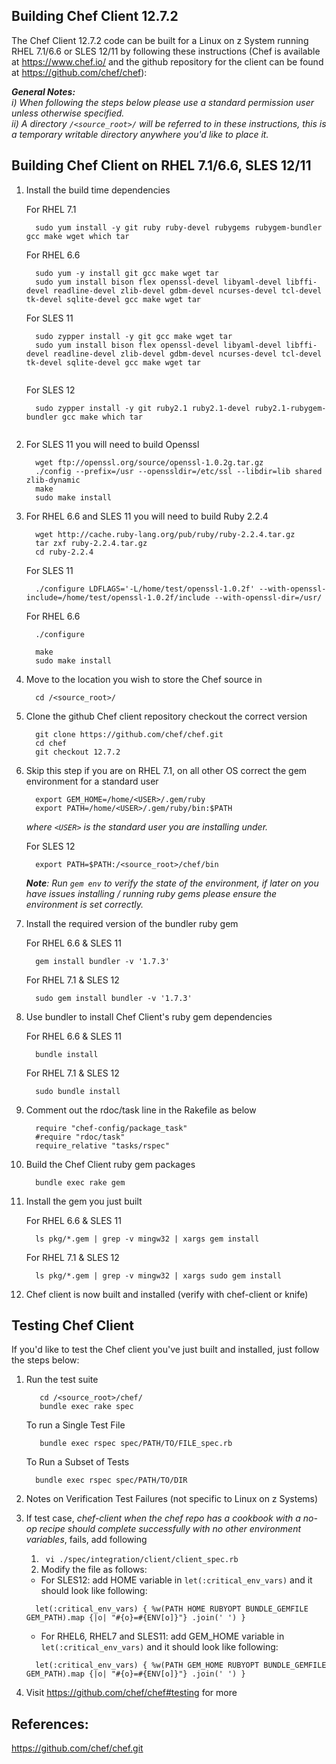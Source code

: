 ## Building Chef Client 12.7.2

The Chef Client 12.7.2 code can be built for a Linux on z System running RHEL 7.1/6.6 or SLES 12/11 by following these instructions (Chef is available at https://www.chef.io/ and the github repository for the client can be found at https://github.com/chef/chef):

_**General Notes:**_   
_i) When following the steps below please use a standard permission user unless otherwise specified._  
_ii) A directory `/<source_root>/` will be referred to in these instructions, this is a temporary writable directory anywhere you'd like to place it._



## Building Chef Client on RHEL 7.1/6.6, SLES 12/11

1. Install the build time dependencies

	For RHEL 7.1 
    ```
      sudo yum install -y git ruby ruby-devel rubygems rubygem-bundler gcc make wget which tar
    ```
	
    For RHEL 6.6 

	```
      sudo yum -y install git gcc make wget tar
      sudo yum install bison flex openssl-devel libyaml-devel libffi-devel readline-devel zlib-devel gdbm-devel ncurses-devel tcl-devel tk-devel sqlite-devel gcc make wget tar 	  
    ```
    
	For SLES 11

	```
      sudo zypper install -y git gcc make wget tar 
	  sudo yum install bison flex openssl-devel libyaml-devel libffi-devel readline-devel zlib-devel gdbm-devel ncurses-devel tcl-devel tk-devel sqlite-devel gcc make wget tar 	  
            
    ```

	For SLES 12

	```
      sudo zypper install -y git ruby2.1 ruby2.1-devel ruby2.1-rubygem-bundler gcc make which tar
       
    ```

2. For SLES 11 you will need to build Openssl  

	```
      wget ftp://openssl.org/source/openssl-1.0.2g.tar.gz
	  ./config --prefix=/usr --openssldir=/etc/ssl --libdir=lib shared zlib-dynamic
	  make
	  sudo make install
    ```
    
	
3. For RHEL 6.6 and SLES 11 you will need to build Ruby 2.2.4 

	```
      wget http://cache.ruby-lang.org/pub/ruby/ruby-2.2.4.tar.gz
      tar zxf ruby-2.2.4.tar.gz
      cd ruby-2.2.4
	```
	
	For SLES 11
	  
	```
      ./configure LDFLAGS='-L/home/test/openssl-1.0.2f' --with-openssl-include=/home/test/openssl-1.0.2f/include --with-openssl-dir=/usr/
	```
	  
	For RHEL 6.6
	  
	```
      ./configure
	```
      
	```
      make 
	  sudo make install
	```
	
4. Move to the location you wish to store the Chef source in

	```
      cd /<source_root>/
    ```

5. Clone the github Chef client repository checkout the correct version

	```
      git clone https://github.com/chef/chef.git
	  cd chef
	  git checkout 12.7.2
    ```

6. Skip this step if you are on RHEL 7.1, on all other OS correct the gem environment for a standard user

	```
      export GEM_HOME=/home/<USER>/.gem/ruby
	  export PATH=/home/<USER>/.gem/ruby/bin:$PATH
    ``` 

     _where `<USER>` is the standard user you are installing under._

    For SLES 12
 
	```
      export PATH=$PATH:/<source_root>/chef/bin
    ```
       
    _**Note**: Run ```gem env``` to verify the state of the environment, if later on you have issues installing / running ruby gems please ensure the environment is set correctly._
7. Install the required version of the bundler ruby gem

	For RHEL 6.6 & SLES 11
	```
      gem install bundler -v '1.7.3'
    ```
	
	For RHEL 7.1 & SLES 12
	```
      sudo gem install bundler -v '1.7.3'
    ```
	
8. Use bundler to install Chef Client's ruby gem dependencies
	
	For RHEL 6.6 & SLES 11
	```
      bundle install
    ```
	
	For RHEL 7.1 & SLES 12
	```
      sudo bundle install
    ```
9. Comment out the rdoc/task line in the Rakefile as below

	```
      require "chef-config/package_task"
	  #require "rdoc/task"
	  require_relative "tasks/rspec"
    ```
    
10. Build the Chef Client ruby gem packages

	```
      bundle exec rake gem
    ```

11. Install the gem you just built

	For RHEL 6.6 & SLES 11
	```
      ls pkg/*.gem | grep -v mingw32 | xargs gem install
    ```    
	
	For RHEL 7.1 & SLES 12
	```
      ls pkg/*.gem | grep -v mingw32 | xargs sudo gem install
    ``` 
12. Chef client is now built and installed (verify with chef-client or knife)


## Testing Chef Client

If you'd like to test the Chef client you've just built and installed, just follow the steps below:

1. Run the test suite
   	
   ```
      cd /<source_root>/chef/
	  bundle exec rake spec
   ```  
	 To run a Single Test File
   ```  
	  bundle exec rspec spec/PATH/TO/FILE_spec.rb
   ```  
	 To Run a Subset of Tests
   ```
	 bundle exec rspec spec/PATH/TO/DIR
   ```
   
2. Notes on Verification Test Failures (not specific to Linux on z Systems)  
  1. If test case, _chef-client when the chef repo has a cookbook with a no-op recipe should complete successfully with no other environment variables_, fails, add following  

     1. ``` vi ./spec/integration/client/client_spec.rb```  
     2.  Modify the file as follows:  

        * For SLES12: add HOME variable in ```let(:critical_env_vars)``` and it should look like following:  
        ```
          let(:critical_env_vars) { %w(PATH HOME RUBYOPT BUNDLE_GEMFILE GEM_PATH).map {|o| "#{o}=#{ENV[o]}"} .join(' ') }
        ```  

        * For RHEL6, RHEL7 and SLES11: add GEM_HOME variable in ```let(:critical_env_vars)``` and it should look like following:  
        ```
          let(:critical_env_vars) { %w(PATH GEM_HOME RUBYOPT BUNDLE_GEMFILE GEM_PATH).map {|o| "#{o}=#{ENV[o]}"} .join(' ') }
		```
		
3. Visit https://github.com/chef/chef#testing for more   

## References:

https://github.com/chef/chef.git
